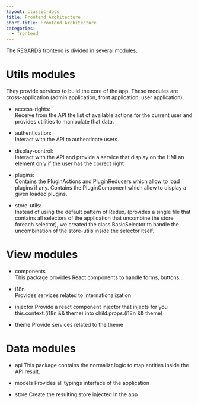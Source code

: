 ```yaml
---
layout: classic-docs
title: Frontend Architecture
short-title: Frontend Architecture
categories:
  - frontend
---
```


The REGARDS frontend is divided in several modules.

# Utils modules

They provide services to build the core of the app. These modules are cross-application (admin application, front application, user application).

- access-rights:<br>
  Receive from the API the list of available actions for the current user and provides utilities to manipulate that data.

- authentication:<br>
  Interact with the API to authenticate users.

- display-control:<br>
  Interact with the API and provide a service that display on the HMI an element only if the user has the correct right

- plugins:<br>
  Contains the PluginActions and PluginReducers which allow to load plugins if any. Contains the PluginComponent which allow to display a given loaded plugins.

- store-utils:<br>
  Instead of using the default pattern of Redux, (provides a single file that contains all selectors of the application that uncombine the store foreach selector), we created the class BasicSelector to handle the uncombination of the store-utils inside the selector itself.

# View modules

- components<br>
  This package provides React components to handle forms, buttons...

- i18n<br>
  Provides services related to internationalization

- injector Provide a react component injector that injects for you this.context.(i18n && theme) into child.props.(i18n && theme)

- theme Provide services related to the theme

# Data modules

- api This package contains the normalizr logic to map entities inside the API result.

- models Provides all typings interface of the application

- store Create the resulting store injected in the app
